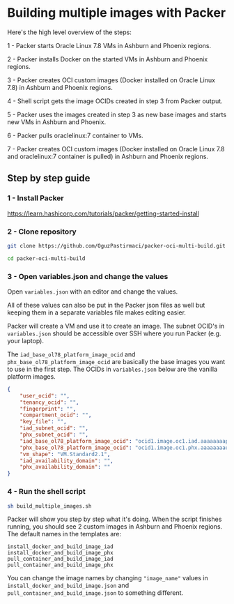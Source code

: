 # Building multiple images with Packer

Here's the high level overview of the steps:

1 - Packer starts Oracle Linux 7.8 VMs in Ashburn and Phoenix regions.

2 - Packer installs Docker on the started VMs in Ashburn and Phoenix regions.

3 - Packer creates OCI custom images (Docker installed on Oracle Linux 7.8) in Ashburn and Phoenix regions.

4 - Shell script gets the image OCIDs created in step 3 from Packer output.

5 - Packer uses the images created in step 3 as new base images and starts new VMs in Ashburn and Phoenix.

6 - Packer pulls oraclelinux:7 container to VMs.

7 - Packer creates OCI custom images (Docker installed on Oracle Linux 7.8 and oraclelinux:7 container is pulled) in Ashburn and Phoenix regions.



## Step by step guide
### 1 - Install Packer

https://learn.hashicorp.com/tutorials/packer/getting-started-install

### 2 - Clone repository
```bash
git clone https://github.com/OguzPastirmaci/packer-oci-multi-build.git

cd packer-oci-multi-build
```

### 3 - Open variables.json and change the values
Open `variables.json` with an editor and change the values.

All of these values can also be put in the Packer json files as well but keeping them in a separate variables file makes editing easier.

Packer will create a VM and use it to create an image. The subnet OCID's in `variables.json` should be accessible over SSH where you run Packer (e.g. your laptop).

The `iad_base_ol78_platform_image_ocid` and `phx_base_ol78_platform_image_ocid` are basically the base images you want to use in the first step. The OCIDs in `variables.json` below are the vanilla platform images.

```json
{
    "user_ocid": "",
    "tenancy_ocid": "",
    "fingerprint": "",
    "compartment_ocid": "",
    "key_file": "",
    "iad_subnet_ocid": "",
    "phx_subnet_ocid": "",
    "iad_base_ol78_platform_image_ocid": "ocid1.image.oc1.iad.aaaaaaaapulaxjedwo2y3koeli6zq6evql6rropyxpni3wu44i2rbffgxgza",
    "phx_base_ol78_platform_image_ocid": "ocid1.image.oc1.phx.aaaaaaaauhf5hmgjm5vb7c5kllxgydveooeiyiwxa222k62tcjr4bhucyjha",
    "vm_shape": "VM.Standard2.1",
    "iad_availability_domain": "",
    "phx_availability_domain": ""
}
```

### 4 - Run the shell script
```bash
sh build_multiple_images.sh
```
Packer will show you step by step what it's doing. When the script finishes running, you should see 2 custom images in Ashburn and Phoenix regions. The default names in the templates are:

```
install_docker_and_build_image_iad
install_docker_and_build_image_phx
pull_container_and_build_image_iad
pull_container_and_build_image_phx
```

You can change the image names by changing `"image_name"` values in `install_docker_and_build_image.json` and `pull_container_and_build_image.json` to something different.
